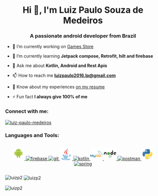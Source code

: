 <h1 align="center">Hi 👋, I'm Luiz Paulo Souza de Medeiros</h1>
<h3 align="center">A passionate android developer from Brazil</h3>

- 🔭 I’m currently working on [Games Store](https://github.com/gabriellambert/game-store)

- 🌱 I’m currently learning **Jetpack compose, Retrofit, hilt and firebase**

- 💬 Ask me about **Kotlin, Android and Rest Apis**

- 📫 How to reach me **luizpaulo2016.lp@gmail.com**

- 📄 Know about my experiences <a href="https://docs.google.com/document/d/15ZYU4CSI8LpbOtuoPJIMoqQil0ZTGZJMM0tNAh0YlDs/edit?tab=t.0">on my resume</a>

- ⚡ Fun fact **I always give 100% of me**

<h3 align="left">Connect with me:</h3>
<p align="left">
<a href="https://linkedin.com/in/luiz-paulo-medeiros" target="blank"><img align="center" src="https://raw.githubusercontent.com/rahuldkjain/github-profile-readme-generator/master/src/images/icons/Social/linked-in-alt.svg" alt="luiz-paulo-medeiros" height="30" width="40" /></a>
</p>

<h3 align="left">Languages and Tools:</h3>
<div style="display: flex; justify-content: space-between;">
<p align="center" display="flex"> <a href="https://developer.android.com" target="_blank" rel="noreferrer"> <img src="https://raw.githubusercontent.com/devicons/devicon/master/icons/android/android-original-wordmark.svg" alt="android" width="40" height="40"/> </a> <a href="https://firebase.google.com/" target="_blank" rel="noreferrer"> <img src="https://www.vectorlogo.zone/logos/firebase/firebase-icon.svg" alt="firebase" width="40" height="40"/> </a> <a href="https://git-scm.com/" target="_blank" rel="noreferrer"> <img src="https://www.vectorlogo.zone/logos/git-scm/git-scm-icon.svg" alt="git" width="40" height="40"/> </a> <a href="https://www.java.com" target="_blank" rel="noreferrer"> <img src="https://raw.githubusercontent.com/devicons/devicon/master/icons/java/java-original.svg" alt="java" width="40" height="40"/> </a> <a href="https://kotlinlang.org" target="_blank" rel="noreferrer"> <img src="https://www.vectorlogo.zone/logos/kotlinlang/kotlinlang-icon.svg" alt="kotlin" width="40" height="40"/> </a> <a href="https://www.mysql.com/" target="_blank" rel="noreferrer"> <img src="https://raw.githubusercontent.com/devicons/devicon/master/icons/mysql/mysql-original-wordmark.svg" alt="mysql" width="40" height="40"/> </a> <a href="https://nodejs.org" target="_blank" rel="noreferrer"> <img src="https://raw.githubusercontent.com/devicons/devicon/master/icons/nodejs/nodejs-original-wordmark.svg" alt="nodejs" width="40" height="40"/> </a> <a href="https://postman.com" target="_blank" rel="noreferrer"> <img src="https://www.vectorlogo.zone/logos/getpostman/getpostman-icon.svg" alt="postman" width="40" height="40"/> </a> <a href="https://www.python.org" target="_blank" rel="noreferrer"> <img src="https://raw.githubusercontent.com/devicons/devicon/master/icons/python/python-original.svg" alt="python" width="40" height="40"/> </a> <a href="https://spring.io/" target="_blank" rel="noreferrer"> <img src="https://www.vectorlogo.zone/logos/springio/springio-icon.svg" alt="spring" width="40" height="40"/> </a> </p>
</div>

<p><img align="left" src="https://github-readme-stats.vercel.app/api/top-langs?username=luizp2&show_icons=true&locale=en&layout=compact" alt="luizp2" /></p>

<p>&nbsp;<img align="center" src="https://github-readme-stats.vercel.app/api?username=luizp2&show_icons=true&locale=en" alt="luizp2" /></p>

<p><img align="center" src="https://github-readme-streak-stats.herokuapp.com/?user=luizp2&" alt="luizp2" /></p>

